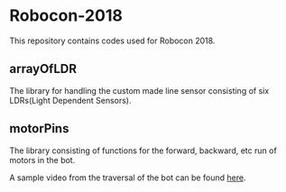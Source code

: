 # Robocon-2018

This repository contains codes used for Robocon 2018. 
## arrayOfLDR 
The library for handling the custom made line sensor consisting of six LDRs(Light Dependent Sensors).

## motorPins
The library consisting of functions for the forward, backward, etc run of motors in the bot.

A sample video from the traversal of the bot can be found [here](https://www.youtube.com/watch?v=1UrZkf6Lqtw).
